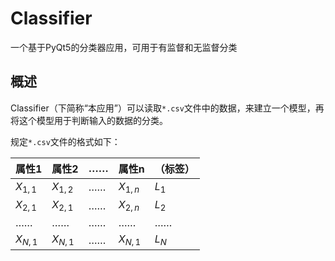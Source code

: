 # Classifier
一个基于PyQt5的分类器应用，可用于有监督和无监督分类
## 概述
Classifier（下简称“本应用”）可以读取`*.csv`文件中的数据，来建立一个模型，再将这个模型用于判断输入的数据的分类。

规定`*.csv`文件的格式如下：

|属性1|属性2|……|属性n|（标签）|
|----|----|----|----|----|
|$X_{1,1}$|$X_{1,2}$|……|$X_{1,n}$|$L_1$|
|$X_{2,1}$|$X_{2,1}$|……|$X_{2,n}$|$L_2$|
|……|……|……|……|……|
|$X_{N,1}$|$X_{N,1}$|……|$X_{N,1}$|$L_N$|
